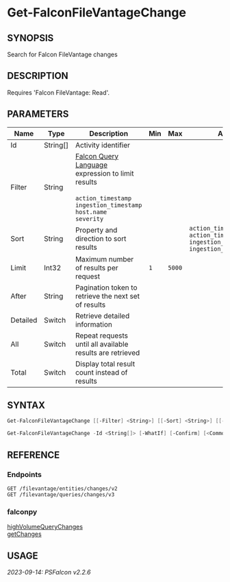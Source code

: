 ﻿# Get-FalconFileVantageChange
## SYNOPSIS
Search for Falcon FileVantage changes
## DESCRIPTION
Requires 'Falcon FileVantage: Read'.
## PARAMETERS
|Name|Type|Description|Min|Max|Allowed|Pipeline|PipelineByName|
|----|----|-----------|---|---|-------|--------|--------------|
|Id|String[]|Activity identifier||||X|X|
|Filter|String|[Falcon Query Language](Filtering-Results) expression to limit results<BR><BR>`action_timestamp`<BR>`ingestion_timestamp`<BR>`host.name`<BR>`severity`||||||
|Sort|String|Property and direction to sort results|||`action_timestamp\|asc`<BR>`action_timestamp\|desc`<BR>`ingestion_timestamp\|asc`<BR>`ingestion_timestamp\|desc`|||
|Limit|Int32|Maximum number of results per request|`1`|`5000`||||
|After|String|Pagination token to retrieve the next set of results||||||
|Detailed|Switch|Retrieve detailed information||||||
|All|Switch|Repeat requests until all available results are retrieved||||||
|Total|Switch|Display total result count instead of results||||||
## SYNTAX
```powershell
Get-FalconFileVantageChange [[-Filter] <String>] [[-Sort] <String>] [[-Limit] <Int32>] [-After <String>] [-Detailed] [-All] [-Total] [-WhatIf] [-Confirm] [<CommonParameters>]
```
```powershell
Get-FalconFileVantageChange -Id <String[]> [-WhatIf] [-Confirm] [<CommonParameters>]
```
## REFERENCE
### Endpoints
```
GET /filevantage/entities/changes/v2
GET /filevantage/queries/changes/v3
```
### falconpy
[highVolumeQueryChanges](https://github.com/CrowdStrike/falconpy/wiki/filevantage#highVolumeQueryChanges)<BR>[getChanges](https://github.com/CrowdStrike/falconpy/wiki/filevantage#getChanges)
## USAGE

_2023-09-14: PSFalcon v2.2.6_
